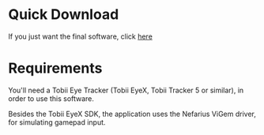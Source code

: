 # Quick Download
If you just want the final software, click [here](https://github.com/Welfaretech-EF/ALF/releases/latest/download/ALF.zip)
# Requirements
You'll need a Tobii Eye Tracker (Tobii EyeX, Tobii Tracker 5 or similar), in order to use this software.

Besides the Tobii EyeX SDK, the application uses the Nefarius ViGem driver, for simulating gamepad input.
